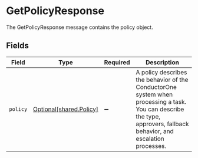 # GetPolicyResponse

The GetPolicyResponse message contains the policy object.


## Fields

| Field                                                                                                                                                                 | Type                                                                                                                                                                  | Required                                                                                                                                                              | Description                                                                                                                                                           |
| --------------------------------------------------------------------------------------------------------------------------------------------------------------------- | --------------------------------------------------------------------------------------------------------------------------------------------------------------------- | --------------------------------------------------------------------------------------------------------------------------------------------------------------------- | --------------------------------------------------------------------------------------------------------------------------------------------------------------------- |
| `policy`                                                                                                                                                              | [Optional[shared.Policy]](undefined/models/shared/policy.md)                                                                                                          | :heavy_minus_sign:                                                                                                                                                    | A policy describes the behavior of the ConductorOne system when processing a task. You can describe the type, approvers, fallback behavior, and escalation processes. |